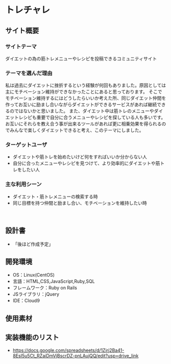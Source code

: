 # トレチャレ
## サイト概要
### サイトテーマ
ダイエットの為の筋トレメニューやレシピを投稿できるコミュニティサイト
​
### テーマを選んだ理由
私は過去にダイエットに挫折するという経験が何回もありました。原因としては主にモチベーション維持ができなかったことにあると思っております。
そこでモチベーション維持するにはどうしたらいいか考えた所、同じダイエット仲間を作ってお互いに励まし合いながらダイエットができるサービスがあれば継続できるのではないかと思いました。
また、ダイエット中は筋トレのメニューやダイエットレシピも重要で自分に合うメニューやレシピを探している人も多いです。
お互いにそれらを教え合う事が出来るツールがあれば更に相乗効果を得られるのでみんなで楽しくダイエットできると考え、このテーマにしました。

### ターゲットユーザ
- ダイエットや筋トレを始めたいけど何をすればいいか分からない人
- 自分に合ったメニューやレシピを見つけて、より効率的にダイエットや筋トレをしたい人
​
### 主な利用シーン
- ダイエット・筋トレメニューの検索する時
- 同じ目標を持つ仲間と励まし合い、モチベーションを維持したい時
<!-- - 〜な時という記載方法で、2つ以上記載しましょう -->
​
## 設計書
- 「後ほど作成予定」
​
## 開発環境
- OS：Linux(CentOS)
- 言語：HTML,CSS,JavaScript,Ruby,SQL
- フレームワーク：Ruby on Rails
- JSライブラリ：jQuery
- IDE：Cloud9
​
## 使用素材
<!-- - 外部サービスの画像素材・音声素材を使用した場合は、必ずサービス名とURLを明記してください。 -->
<!-- - アプリケーションの実装に使用したgem/bootstrapのリファレンスなどの記載は不要です。 -->
<!-- - 使用しない場合は、使用素材の項目をREADMEから削除してください。 -->
<!-- - 架空の団体・題材を前提にポートフォリオを制作する場合、下記のテンプレートを当項目内に記載しましょう。 -->
<!-- 【テンプレート】 -->
<!-- 著作権を考慮し、架空のデータを扱う予定です。 -->
<!-- なお今後、実在するデータを利用する際には、事前に著作権保持者と契約を結んだ上で利用します。 -->

## 実装機能のリスト
- https://docs.google.com/spreadsheets/d/1Zirj2Ba41-8EsI5u5Ct_RZaiDmVjBscrDZ-pnLAujQQ/edit?usp=drive_link